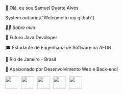 👋 Olá, eu sou Samuel Duarte Alves 

System.out.print("Welcome to my github")

*👨‍💻 Sobre mim*

💼 Futuro Java Devoloper

🎓 Estudante de Engenharia de Software na AEDB

📍 Rio de Janeiro - Brasil

🚀 Apaixonado por Desenvolvimento Web e Back-end!

<div style="display: flex; gap: 10px;">
  <img src="https://cdn.jsdelivr.net/gh/devicons/devicon/icons/html5/html5-original.svg" width="40" height="40"/>
  <img src="https://cdn.jsdelivr.net/gh/devicons/devicon/icons/css3/css3-original.svg" width="40" height="40"/>
  <img src="https://cdn.jsdelivr.net/gh/devicons/devicon/icons/javascript/javascript-original.svg" width="40" height="40"/>
  <img src="https://cdn.jsdelivr.net/gh/devicons/devicon/icons/python/python-original.svg" width="40" height="40"/>
  <img src="https://cdn.jsdelivr.net/gh/devicons/devicon/icons/bootstrap/bootstrap-original.svg" width="40" height="40"/>
</div>

